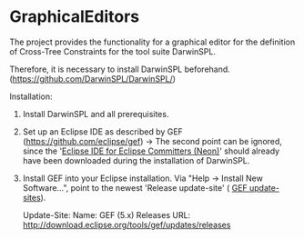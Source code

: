 # GraphicalEditors

The project provides the functionality for a graphical editor for the definition of Cross-Tree Constraints for the tool suite DarwinSPL.

Therefore, it is necessary to install DarwinSPL beforehand. (https://github.com/DarwinSPL/DarwinSPL/)

Installation:

1. Install DarwinSPL and all prerequisites.

2. Set up an Eclipse IDE as described by GEF (https://github.com/eclipse/gef)
   -> The second point can be ignored, since the '[Eclipse IDE for Eclipse Committers (Neon)](http://www.eclipse.org/downloads/packages)'     should already have been downloaded during the installation of DarwinSPL.
   
3. Install GEF into your Eclipse installation.
   Via "Help -> Install New Software...", point to the newest 'Release update-site' (
   [GEF update-sites](https://projects.eclipse.org/projects/tools.gef/downloads)).
   
   Update-Site:
   Name: GEF (5.x) Releases
   URL: http://download.eclipse.org/tools/gef/updates/releases

